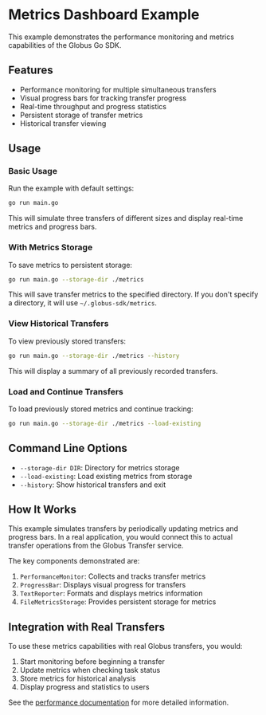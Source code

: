 <!-- SPDX-License-Identifier: Apache-2.0 -->
<!-- SPDX-FileCopyrightText: 2025 Scott Friedman and Project Contributors -->
# Metrics Dashboard Example

This example demonstrates the performance monitoring and metrics capabilities of the Globus Go SDK.

## Features

- Performance monitoring for multiple simultaneous transfers
- Visual progress bars for tracking transfer progress
- Real-time throughput and progress statistics
- Persistent storage of transfer metrics
- Historical transfer viewing

## Usage

### Basic Usage

Run the example with default settings:

```bash
go run main.go
```

This will simulate three transfers of different sizes and display real-time metrics and progress bars.

### With Metrics Storage

To save metrics to persistent storage:

```bash
go run main.go --storage-dir ./metrics
```

This will save transfer metrics to the specified directory. If you don't specify a directory, it will use `~/.globus-sdk/metrics`.

### View Historical Transfers

To view previously stored transfers:

```bash
go run main.go --storage-dir ./metrics --history
```

This will display a summary of all previously recorded transfers.

### Load and Continue Transfers

To load previously stored metrics and continue tracking:

```bash
go run main.go --storage-dir ./metrics --load-existing
```

## Command Line Options

- `--storage-dir DIR`: Directory for metrics storage
- `--load-existing`: Load existing metrics from storage
- `--history`: Show historical transfers and exit

## How It Works

This example simulates transfers by periodically updating metrics and progress bars. In a real application, you would connect this to actual transfer operations from the Globus Transfer service.

The key components demonstrated are:

1. `PerformanceMonitor`: Collects and tracks transfer metrics
2. `ProgressBar`: Displays visual progress for transfers
3. `TextReporter`: Formats and displays metrics information
4. `FileMetricsStorage`: Provides persistent storage for metrics

## Integration with Real Transfers

To use these metrics capabilities with real Globus transfers, you would:

1. Start monitoring before beginning a transfer
2. Update metrics when checking task status
3. Store metrics for historical analysis
4. Display progress and statistics to users

See the [performance documentation](../../doc/topics/performance.md) for more detailed information.